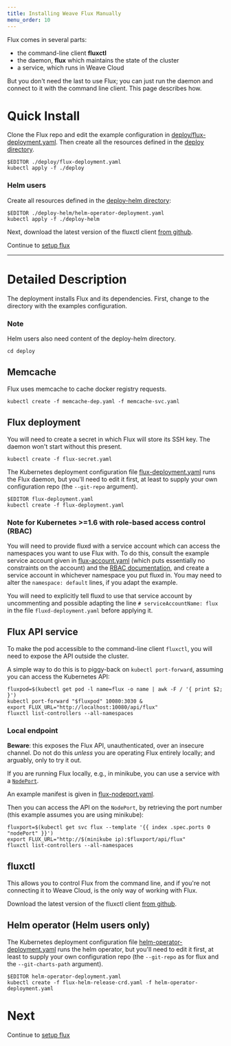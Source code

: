 ```yaml
---
title: Installing Weave Flux Manually
menu_order: 10
---
```


Flux comes in several parts:

-   the command-line client **fluxctl**
-   the daemon, **flux** which maintains the state of the cluster
-   a service, which runs in Weave Cloud

But you don't need the last to use Flux; you can just run the daemon
and connect to it with the command line client. This page describes
how.

# Quick Install

Clone the Flux repo and edit the example configuration in
[deploy/flux-deployment.yaml](../../deploy/flux-deployment.yaml). Then
create all the resources defined in the
[deploy directory](../../deploy/).

```
$EDITOR ./deploy/flux-deployment.yaml
kubectl apply -f ./deploy
```

### Helm users

Create all resources defined in the
[deploy-helm directory](../../deploy-helm/):
```
$EDITOR ./deploy-helm/helm-operator-deployment.yaml
kubectl apply -f ./deploy-helm
```

Next, download the latest version of the fluxctl client [from github](https://github.com/weaveworks/flux/releases).

Continue to [setup flux](./setup.md)

---

# Detailed Description

The deployment installs Flux and its dependencies. First, change to
the directory with the examples configuration.

### Note

Helm users also need content of the deploy-helm directory.

```
cd deploy
```

## Memcache

Flux uses memcache to cache docker registry requests.

```
kubectl create -f memcache-dep.yaml -f memcache-svc.yaml
```

## Flux deployment

You will need to create a secret in which Flux will store its SSH
key. The daemon won't start without this present.

```
kubectl create -f flux-secret.yaml
```

The Kubernetes deployment configuration file
[flux-deployment.yaml](../../deploy/flux-deployment.yaml) runs the
Flux daemon, but you'll need to edit it first, at least to supply your
own configuration repo (the `--git-repo` argument).

```
$EDITOR flux-deployment.yaml
kubectl create -f flux-deployment.yaml
```

### Note for Kubernetes >=1.6 with role-based access control (RBAC)

You will need to provide fluxd with a service account which can access
the namespaces you want to use Flux with. To do this, consult the
example service account given in
[flux-account.yaml](../../deploy/flux-account.yaml) (which
puts essentially no constraints on the account) and the
[RBAC documentation](https://kubernetes.io/docs/admin/authorization/rbac/),
and create a service account in whichever namespace you put fluxd
in. You may need to alter the `namespace: default` lines, if you adapt
the example.

You will need to explicitly tell fluxd to use that service account by
uncommenting and possible adapting the line `# serviceAccountName:
flux` in the file `fluxd-deployment.yaml` before applying it.

## Flux API service

To make the pod accessible to the command-line client `fluxctl`, you
will need to expose the API outside the cluster.

A simple way to do this is to piggy-back on `kubectl port-forward`,
assuming you can access the Kubernetes API:

```
fluxpod=$(kubectl get pod -l name=flux -o name | awk -F / '{ print $2; }')
kubectl port-forward "$fluxpod" 10080:3030 &
export FLUX_URL="http://localhost:10080/api/flux"
fluxctl list-controllers --all-namespaces
```

### Local endpoint

**Beware**: this exposes the Flux API, unauthenticated, over an
insecure channel. Do not do this _unless_ you are operating Flux
entirely locally; and arguably, only to try it out.

If you are running Flux locally, e.g., in minikube, you can use a
service with a
[`NodePort`](http://kubernetes.io/docs/user-guide/services/#type-nodeport).

An example manifest is given in
[flux-nodeport.yaml](../../deploy/flux-nodeport.yaml).

Then you can access the API on the `NodePort`, by retrieving the port
number (this example assumes you are using minikube):

```
fluxport=$(kubectl get svc flux --template '{{ index .spec.ports 0 "nodePort" }}')
export FLUX_URL="http://$(minikube ip):$fluxport/api/flux"
fluxctl list-controllers --all-namespaces
```

## fluxctl

This allows you to control Flux from the command line, and if you're
not connecting it to Weave Cloud, is the only way of working with
Flux.

Download the latest version of the fluxctl client
[from github](https://github.com/weaveworks/flux/releases).

## Helm operator (Helm users only)

The Kubernetes deployment configuration file
[helm-operator-deployment.yaml](../../deploy-helm/helm-operator-deployment.yaml) runs the
helm operator, but you'll need to edit it first, at least to supply your
own configuration repo (the `--git-repo` as for flux and the `--git-charts-path`
argument).

```
$EDITOR helm-operator-deployment.yaml
kubectl create -f flux-helm-release-crd.yaml -f helm-operator-deployment.yaml
```

# Next

Continue to [setup flux](./setup.md)
